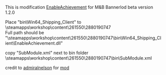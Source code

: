 This is modification [EnableAchievement](https://github.com/admiralnelson/EnableAchievement) for M&B Bannerlod beta version 1.2.0 


Place "bin\Win64_Shipping_Client\" to \steamapps\workshop\content\261550\2880190747\
Full path should be "\steamapps\workshop\content\261550\2880190747\bin\Win64_Shipping_Client\EnableAchievement.dll"

copy "SubModule.xml" next to bin folder \steamapps\workshop\content\261550\2880190747\bin\SubModule.xml

credit to [admiralnelson](https://github.com/admiralnelson) for [mod](https://github.com/admiralnelson/EnableAchievement)
